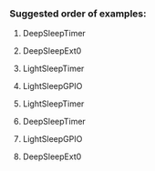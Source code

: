 ### Suggested order of examples:

1. DeepSleepTimer
2. DeepSleepExt0
3. LightSleepTimer
4. LightSleepGPIO

1. LightSleepTimer
2. DeepSleepTimer
3. LightSleepGPIO
4. DeepSleepExt0

